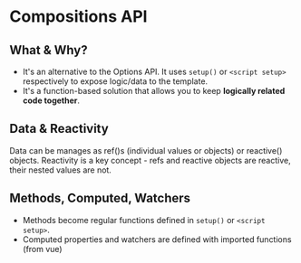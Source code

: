 # Compositions API

## What & Why?

- It's an alternative to the Options API. It uses `setup()` or `<script setup>` respectively to expose logic/data to the template.
- It's a function-based solution that allows you to keep <b>logically related code together</b>.

## Data & Reactivity

Data can be manages as ref()s (individual values or objects) or reactive() objects.
Reactivity is a key concept - refs and reactive objects are reactive, their nested values are not.

## Methods, Computed, Watchers

- Methods become regular functions defined in `setup()` or `<script setup>`.
- Computed properties and watchers are defined with imported functions (from vue)
